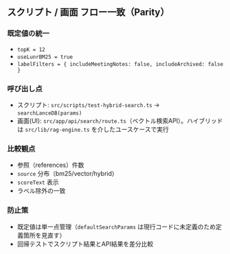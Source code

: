## スクリプト / 画面 フロー一致（Parity）

### 既定値の統一
- `topK = 12`
- `useLunrBM25 = true`
- `labelFilters = { includeMeetingNotes: false, includeArchived: false }`

### 呼び出し点
- スクリプト: `src/scripts/test-hybrid-search.ts` → `searchLanceDB(params)`
- 画面(UI): `src/app/api/search/route.ts`（ベクトル検索API）。ハイブリッドは `src/lib/rag-engine.ts` を介したユースケースで実行

### 比較観点
- 参照（references）件数
- `source` 分布（bm25/vector/hybrid）
- `scoreText` 表示
- ラベル除外の一致

### 防止策
- 既定値は単一点管理（`defaultSearchParams` は現行コードに未定義のため定義箇所を見直す）
- 回帰テストでスクリプト結果とAPI結果を差分比較


